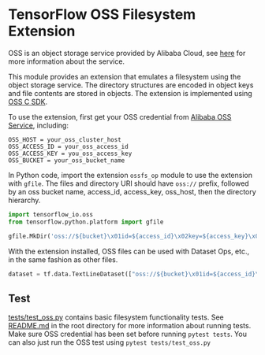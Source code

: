 # TensorFlow OSS Filesystem Extension

OSS is an object storage service provided by Alibaba Cloud, see [here](https://www.alibabacloud.com/product/oss) for more information about the service.

This module provides an extension that emulates a filesystem using the object storage service. The directory structures are encoded in object keys and file contents are stored in objects. The extension is implemented using [OSS C SDK](https://github.com/aliyun/aliyun-oss-c-sdk).

To use the extension, first get your OSS credential from [Alibaba OSS Service](https://www.alibabacloud.com/product/oss), including:

```
OSS_HOST = your_oss_cluster_host
OSS_ACCESS_ID = your_oss_access_id
OSS_ACCESS_KEY = you_oss_access_key
OSS_BUCKET = your_oss_bucket_name
```

In Python code, import the extension `ossfs_op` module to use the extension with `gfile`. The files and directory URI should have `oss://` prefix, followed by an oss bucket name, access_id, access_key, oss_host, then the directory hierarchy.

```python
import tensorflow_io.oss
from tensorflow.python.platform import gfile

gfile.MkDir('oss://${bucket}\x01id=${access_id}\x02key=${access_key}\x02host=${host}/test_dir')
```

With the extension installed, OSS files can be used with Dataset Ops, etc., in the same fashion as other files.

```python
dataset = tf.data.TextLineDataset(["oss://${bucket}\x01id=${access_id}\x02key=${access_key}\x02host=${host}/data_dir/file1"])
```

## Test

[tests/test_oss.py](../../tests/test_ossfs.py) contains basic filesystem functionality tests. See [README.md](../../README.md) in the root directory for more information about running tests. Make sure OSS credential has been set before running `pytest tests`. You can also just run the OSS test using `pytest tests/test_oss.py`
